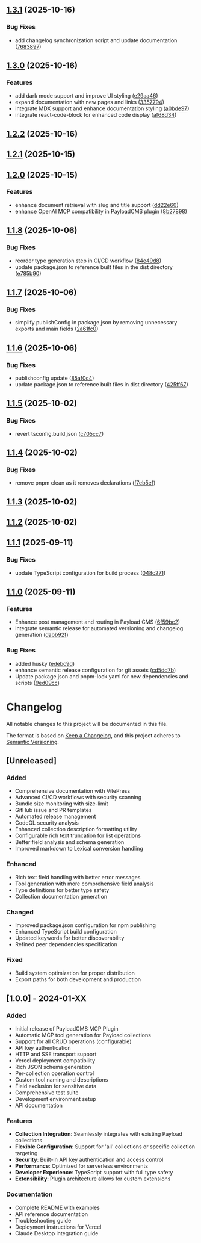 ## [1.3.1](https://github.com/Antler-Digital/payload-plugin-mcp/compare/v1.3.0...v1.3.1) (2025-10-16)

### Bug Fixes

* add changelog synchronization script and update documentation ([7683897](https://github.com/Antler-Digital/payload-plugin-mcp/commit/76838978ade0166f642abf9815402c13fcb762b0))

## [1.3.0](https://github.com/Antler-Digital/payload-plugin-mcp/compare/v1.2.2...v1.3.0) (2025-10-16)

### Features

* add dark mode support and improve UI styling ([e29aa46](https://github.com/Antler-Digital/payload-plugin-mcp/commit/e29aa46e8eb322c8da64ad4108ae99f0a35ccfe5))
* expand documentation with new pages and links ([3357794](https://github.com/Antler-Digital/payload-plugin-mcp/commit/33577941e6647af763526c19711f4c94a9176380))
* integrate MDX support and enhance documentation styling ([a0bde97](https://github.com/Antler-Digital/payload-plugin-mcp/commit/a0bde970f16cfc68371a590beb97972c798b07d7))
* integrate react-code-block for enhanced code display ([af68d34](https://github.com/Antler-Digital/payload-plugin-mcp/commit/af68d34795c26a4bf68c6694346b33a73972ea66))

## [1.2.2](https://github.com/Antler-Digital/payload-plugin-mcp/compare/v1.2.1...v1.2.2) (2025-10-16)

## [1.2.1](https://github.com/Antler-Digital/payload-plugin-mcp/compare/v1.2.0...v1.2.1) (2025-10-15)

## [1.2.0](https://github.com/Antler-Digital/payload-plugin-mcp/compare/v1.1.8...v1.2.0) (2025-10-15)

### Features

* enhance document retrieval with slug and title support ([dd22e60](https://github.com/Antler-Digital/payload-plugin-mcp/commit/dd22e60c01d1005e42dc9c43c90cfddf9f01180b))
* enhance OpenAI MCP compatibility in PayloadCMS plugin ([8b27898](https://github.com/Antler-Digital/payload-plugin-mcp/commit/8b27898a6aecb6edb7a607a1b08a29d00e769002))

## [1.1.8](https://github.com/Antler-Digital/payload-plugin-mcp/compare/v1.1.7...v1.1.8) (2025-10-06)

### Bug Fixes

* reorder type generation step in CI/CD workflow ([84e49d8](https://github.com/Antler-Digital/payload-plugin-mcp/commit/84e49d8c4c52f00d9f858188a3bcf0791d29ee66))
* update package.json to reference built files in the dist directory ([e785b90](https://github.com/Antler-Digital/payload-plugin-mcp/commit/e785b90afd7d0b95efd06130516a9b412d96f371))

## [1.1.7](https://github.com/Antler-Digital/payload-plugin-mcp/compare/v1.1.6...v1.1.7) (2025-10-06)

### Bug Fixes

* simplify publishConfig in package.json by removing unnecessary exports and main fields ([2a61fc0](https://github.com/Antler-Digital/payload-plugin-mcp/commit/2a61fc0cb01c4cf66454630f535f9313695db1c9))

## [1.1.6](https://github.com/Antler-Digital/payload-plugin-mcp/compare/v1.1.5...v1.1.6) (2025-10-06)

### Bug Fixes

* publishconfig update ([85af0c4](https://github.com/Antler-Digital/payload-plugin-mcp/commit/85af0c4c9ebc2a2a0d2a097d306ef19876f56893))
* update package.json to reference built files in dist directory ([425ff67](https://github.com/Antler-Digital/payload-plugin-mcp/commit/425ff67e286663cd5004ca6240fdec6c958a30e9))

## [1.1.5](https://github.com/Antler-Digital/payload-plugin-mcp/compare/v1.1.4...v1.1.5) (2025-10-02)

### Bug Fixes

* revert tsconfig.build.json ([c705cc7](https://github.com/Antler-Digital/payload-plugin-mcp/commit/c705cc760ea3c82406dd0d2c69a8a3a4e9d18936))

## [1.1.4](https://github.com/Antler-Digital/payload-plugin-mcp/compare/v1.1.3...v1.1.4) (2025-10-02)

### Bug Fixes

* remove pnpm clean as it removes declarations ([f7eb5ef](https://github.com/Antler-Digital/payload-plugin-mcp/commit/f7eb5ef6c15cc8563f893dfba582eaa06595c6a3))

## [1.1.3](https://github.com/Antler-Digital/payload-plugin-mcp/compare/v1.1.2...v1.1.3) (2025-10-02)

## [1.1.2](https://github.com/Antler-Digital/payload-plugin-mcp/compare/v1.1.1...v1.1.2) (2025-10-02)

## [1.1.1](https://github.com/Antler-Digital/payload-plugin-mcp/compare/v1.1.0...v1.1.1) (2025-09-11)

### Bug Fixes

* update TypeScript configuration for build process ([048c271](https://github.com/Antler-Digital/payload-plugin-mcp/commit/048c271337ba546acf7016e82f4a5f202ad34790))

## [1.1.0](https://github.com/Antler-Digital/payload-plugin-mcp/compare/v1.0.0...v1.1.0) (2025-09-11)

### Features

* Enhance post management and routing in Payload CMS ([6f59bc2](https://github.com/Antler-Digital/payload-plugin-mcp/commit/6f59bc2aaf52601df66f98a3dd4b800d88d6561c))
* integrate semantic release for automated versioning and changelog generation ([dabb92f](https://github.com/Antler-Digital/payload-plugin-mcp/commit/dabb92f5b0882dee01429c2e98c50722f7ad2c4b))

### Bug Fixes

* added husky ([edebc9d](https://github.com/Antler-Digital/payload-plugin-mcp/commit/edebc9d60d495282a68597f368c152a870aa88b2))
* enhance semantic release configuration for git assets ([cd5dd7b](https://github.com/Antler-Digital/payload-plugin-mcp/commit/cd5dd7b2e11336d7091f3e7cd681ceaa82f67a00))
* Update package.json and pnpm-lock.yaml for new dependencies and scripts ([9ed09cc](https://github.com/Antler-Digital/payload-plugin-mcp/commit/9ed09cc20567cd18a5e92440130b30de8b4f81d1))

# Changelog

All notable changes to this project will be documented in this file.

The format is based on [Keep a Changelog](https://keepachangelog.com/en/1.0.0/),
and this project adheres to [Semantic Versioning](https://semver.org/spec/v2.0.0.html).

## [Unreleased]

### Added
- Comprehensive documentation with VitePress
- Advanced CI/CD workflows with security scanning
- Bundle size monitoring with size-limit
- GitHub issue and PR templates
- Automated release management
- CodeQL security analysis
- Enhanced collection description formatting utility
- Configurable rich text truncation for list operations
- Better field analysis and schema generation
- Improved markdown to Lexical conversion handling

### Enhanced
- Rich text field handling with better error messages
- Tool generation with more comprehensive field analysis
- Type definitions for better type safety
- Collection documentation generation

### Changed
- Improved package.json configuration for npm publishing
- Enhanced TypeScript build configuration
- Updated keywords for better discoverability
- Refined peer dependencies specification

### Fixed
- Build system optimization for proper distribution
- Export paths for both development and production

## [1.0.0] - 2024-01-XX

### Added
- Initial release of PayloadCMS MCP Plugin
- Automatic MCP tool generation for Payload collections
- Support for all CRUD operations (configurable)
- API key authentication
- HTTP and SSE transport support
- Vercel deployment compatibility
- Rich JSON schema generation
- Per-collection operation control
- Custom tool naming and descriptions
- Field exclusion for sensitive data
- Comprehensive test suite
- Development environment setup
- API documentation

### Features
- **Collection Integration**: Seamlessly integrates with existing Payload collections
- **Flexible Configuration**: Support for 'all' collections or specific collection targeting
- **Security**: Built-in API key authentication and access control
- **Performance**: Optimized for serverless environments
- **Developer Experience**: TypeScript support with full type safety
- **Extensibility**: Plugin architecture allows for custom extensions

### Documentation
- Complete README with examples
- API reference documentation
- Troubleshooting guide
- Deployment instructions for Vercel
- Claude Desktop integration guide
